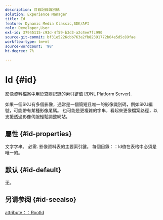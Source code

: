 ```yaml
---
description: 目錄記錄識別碼
solution: Experience Manager
title: Id
feature: Dynamic Media Classic,SDK/API
role: Developer,User
exl-id: 37945115-c93d-4f59-b3d3-a2c4ee7fc990
source-git-commit: bf31e5226cbb763e2fb82391772b64e5d5c89fae
workflow-type: tm+mt
source-wordcount: '98'
ht-degree: 7%

---
```


# Id {#id}

影像資料檔案中用於查閱記錄的索引鍵值 [!DNL Platform Server].

如果一個SKU有多個影像，通常是一個簡短且唯一的影像識別碼，例如SKU編號，可能帶有某種影像尾碼。 也可能是更複雜的字串，看起來更像檔案路徑，以支援透過影像伺服輕鬆調整網站。

## 屬性 {#id-properties}

文字字串。 必需. 影像資料表的主要索引鍵。 每個目錄：：Id值在表格中必須是唯一的。

## 默认 {#id-default}

无。

## 另请参阅 {#id-seealso}

[attribute：：RootId](/help/aem-is-ir-api/is-api/image-catalog/image-serving-api-ref/c-image-catalog-reference/c-attributes-reference/r-rootid.md)
